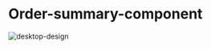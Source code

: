 # Order-summary-component

![desktop-design](https://github.com/Eduard38655/Order-summary-component/assets/93397077/f4e7631b-48ec-4358-8332-4b7ee4f95f73)
